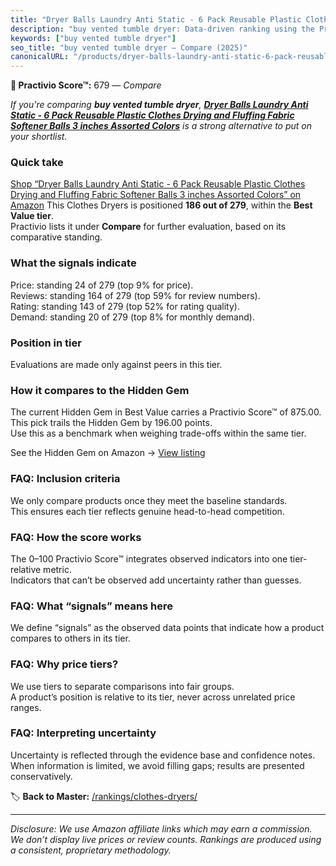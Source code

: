 ```yaml
---
title: "Dryer Balls Laundry Anti Static - 6 Pack Reusable Plastic Clothes Drying and Fluffing Fabric Softener Balls 3 inches Assorted Colors"
description: "buy vented tumble dryer: Data-driven ranking using the Practivio Score™. Positioned by quality, value, demand, findability, momentum."
keywords: ["buy vented tumble dryer"]
seo_title: "buy vented tumble dryer — Compare (2025)"
canonicalURL: "/products/dryer-balls-laundry-anti-static-6-pack-reusable-plastic-clothes-drying-and-fluffing-fabric-softener-balls-3-inches-assorted-colors-B08267Y5WG/"
---
```


**🛒 Practivio Score™:** 679 — _Compare_


*If you're comparing **buy vented tumble dryer**, **[Dryer Balls Laundry Anti Static - 6 Pack Reusable Plastic Clothes Drying and Fluffing Fabric Softener Balls 3 inches Assorted Colors](https://www.amazon.com/dp/B08267Y5WG?tag=practivio-20)** is a strong alternative to put on your shortlist.*
### Quick take
[Shop “Dryer Balls Laundry Anti Static - 6 Pack Reusable Plastic Clothes Drying and Fluffing Fabric Softener Balls 3 inches Assorted Colors” on Amazon](https://www.amazon.com/dp/B08267Y5WG?tag=practivio-20)
This Clothes Dryers is positioned **186 out of 279**, within the **Best Value tier**.  
Practivio lists it under **Compare** for further evaluation, based on its comparative standing.

### What the signals indicate
Price: standing 24 of 279 (top 9% for price).  
Reviews: standing 164 of 279 (top 59% for review numbers).  
Rating: standing 143 of 279 (top 52% for rating quality).  
Demand: standing 20 of 279 (top 8% for monthly demand).

### Position in tier
Evaluations are made only against peers in this tier.

### How it compares to the Hidden Gem
The current Hidden Gem in Best Value carries a Practivio Score™ of 875.00.  
This pick trails the Hidden Gem by 196.00 points.  
Use this as a benchmark when weighing trade-offs within the same tier.  

See the Hidden Gem on Amazon → [View listing](https://www.amazon.com/dp/B00H7P1GPO?tag=practivio-20)

### FAQ: Inclusion criteria
We only compare products once they meet the baseline standards.  
This ensures each tier reflects genuine head-to-head competition.

### FAQ: How the score works
The 0–100 Practivio Score™ integrates observed indicators into one tier-relative metric.  
Indicators that can’t be observed add uncertainty rather than guesses.

### FAQ: What “signals” means here
We define “signals” as the observed data points that indicate how a product compares to others in its tier.

### FAQ: Why price tiers?
We use tiers to separate comparisons into fair groups.  
A product’s position is relative to its tier, never across unrelated price ranges.

### FAQ: Interpreting uncertainty
Uncertainty is reflected through the evidence base and confidence notes.  
When information is limited, we avoid filling gaps; results are presented conservatively.

<!-- Missing template for Compare/CompareWithinPriceClass -->


🏷️ **Back to Master:** [/rankings/clothes-dryers/](/rankings/clothes-dryers/)

---
_Disclosure: We use Amazon affiliate links which may earn a commission. We don’t display live prices or review counts. Rankings are produced using a consistent, proprietary methodology._
